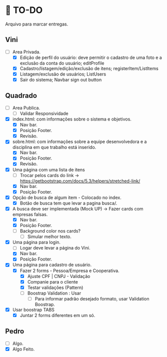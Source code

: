 # :scroll: TO-DO
Arquivo para marcar entregas.
## Vini
- [ ] Area Privada.
  - [X] Edição de perfil do usuário: deve permitir o cadastro de uma foto e a exclusão da conta do usuário;
        editProfile
  - [X] Cadastro/listagem/edição/exclusão de itens;
        registerItem/ListItems  
  - [X] Listagem/exclusão de usuários;
        ListUsers
  - [X] Sair do sistema;
        Navbar sign out button
 
## Quadrado
- [ ] Area Publica.
  - [ ] Validar Responsividade
- [X] index.html: com informações sobre o sistema e objetivos.
  - [X] Nav bar.
  - [X] Posição Footer.
  - [X] Revisão.
- [X] sobre.html: com informações sobre a equipe desenvolvedora e a disciplina em que trabalho está inserido.
  - [X] Nav bar.
  - [X] Posição Footer.
  - [X] Revisão.
- [X] Uma página com uma lista de itens
  - [ ] Trocar pelos cards do link -> https://getbootstrap.com/docs/5.3/helpers/stretched-link/
  - [X] Nav bar.
  - [X] Posição Footer.
- [X] Opção de busca de algum item - Colocado no index.
  - [X] Botão de busca tem que levar a pagina busca/.
- [X] A busca deve ser implementada (Mock UP) -> Fazer cards com empresas falsas.
  - [X] Nav bar.
  - [X] Posição Footer.
  - [ ] Background color nos cards?
    - [ ] Simular melhor texto.
- [X] Uma página para login.
  - [ ] Logar deve levar a página do Vini.
  - [X] Nav bar.
  - [X] Posição Footer.
- [X] Uma página para cadastro de usuário.
  - [X] Fazer 2 forms - Pessoa/Empresa e Cooperativa.
    - [X] Ajuste CPF | CNPJ - Validação
    - [X] Companie para o cliente
    - [X] Testar validações (Pattern)
    - [ ] Boostrap Validation : Usar
      - [ ] Para informar padrão desejado formato, usar Validation Boostrap.  
- [X] Usar boostrap TABS
  - [X] Juntar 2 forms diferentes em um só.

## Pedro
- [ ] Algo.
- [X] Algo Feito.
